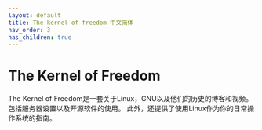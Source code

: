 ```yaml
---
layout: default
title: The kernel of freedom 中文简体
nav_order: 3
has_children: true
---
```

# The Kernel of Freedom
The Kernel of Freedom是一套关于Linux，GNU以及他们的历史的博客和视频。包括服务器设置以及开源软件的使用。 
此外，还提供了使用Linux作为你的日常操作系统的指南。